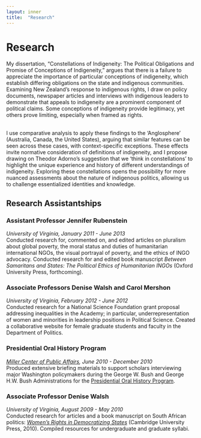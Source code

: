 ```yaml
---
layout: inner
title:  "Research"
---
```


# Research

My dissertation, “Constellations of Indigeneity: The Political Obligations and Promise of Conceptions of Indigeneity,” argues that there is a failure to appreciate the importance of particular conceptions of indigeneity, which establish differing obligations on the state and indigenous communities. Examining New Zealand’s response to indigenous rights, I draw on policy documents, newspaper articles and interviews with indigenous leaders to demonstrate that appeals to indigeneity are a prominent component of political claims. Some conceptions of indigeneity provide legitimacy, yet others prove limiting, especially when framed as rights.
<br>
<br>

I use comparative analysis to apply these findings to the ‘Anglosphere’ (Australia, Canada, the United States), arguing that similar features can be seen across these cases, with context-specific exceptions. These effects invite normative consideration of definitions of indigeneity, and I propose drawing on Theodor Adorno’s suggestion that we ‘think in constellations’ to highlight the unique experience and history of different understandings of indigeneity. Exploring these constellations opens the possibility for more nuanced assessments about the nature of indigenous politics, allowing us to challenge essentialized identities and knowledge.
  
## Research Assistantships
### Assistant Professor Jennifer Rubenstein  
*University of Virginia, January 2011 - June 2013*  
Conducted research for, commented on, and edited articles on pluralism about global poverty, the moral status and duties of humanitarian international NGOs, the visual portrayal of poverty, and the ethics of INGO advocacy. Conducted research for and edited book manuscript *Between Samaritans and States: The Political Ethics of Humanitarian INGOs* (Oxford University Press, forthcoming).  

### Associate Professors Denise Walsh and Carol Mershon  
*University of Virginia, February 2012 - June 2012*  
Conducted research for a National Science Foundation grant proposal addressing inequalities in the Academy; in particular, underrepresentation of women and minorities in leadership positions in Political Science. Created a collaborative website for female graduate students and faculty in the Department of Politics.  

### Presidential Oral History Program  
*[Miller Center of Public Affairs](http://millercenter.org/), June 2010 - December 2010*  
Produced extensive briefing materials to support scholars interviewing major Washington policymakers during the George W. Bush and George H.W. Bush Administrations for the [Presidential Oral History Program](http://millercenter.org/oralhistory).

### Associate Professor Denise Walsh  
*University of Virginia, August 2009 - May 2010*  
Conducted research for articles and a book manuscript on South African politics: *[Women’s Rights in Democratizing States](http://www.cambridge.org/us/knowledge/isbn/item6417886/?site_locale=en_US)* (Cambridge University Press, 2010). Compiled resources for undergraduate and graduate syllabi.
